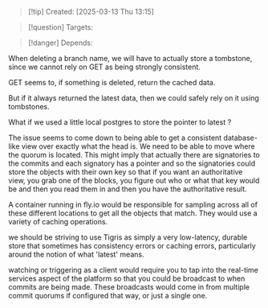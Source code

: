 
>[!tip] Created: [2025-03-13 Thu 13:15]

>[!question] Targets: 

>[!danger] Depends: 

When deleting a branch name, we will have to actually store a tombstone, since we cannot rely on GET as being strongly consistent.

GET seems to, if something is deleted, return the cached data.

But if it always returned the latest data, then we could safely rely on it using tombstones.

What if we used a little local postgres to store the pointer to latest ?

The issue seems to come down to being able to get a consistent database-like view over exactly what the head is. We need to be able to move where the quorum is located.  This might imply that actually there are signatories to the commits and each signatory has a pointer and so the signatories could store the objects with their own key so that if you want an authoritative view, you grab one of the blocks, you figure out who or what that key would be and then you read them in and then you have the authoritative result. 

A container running in fly.io would be responsible for sampling across all of these different locations to get all the objects that match. They would use a variety of caching operations. 

we should be striving to use Tigris as simply a very low-latency, durable store that sometimes has consistency errors or caching errors, particularly around the notion of what 'latest' means. 

watching or triggering as a client would require you to tap into the real-time services aspect of the platform so that you could be broadcast to when commits are being made. These broadcasts would come in from multiple commit quorums if configured that way, or just a single one. 
